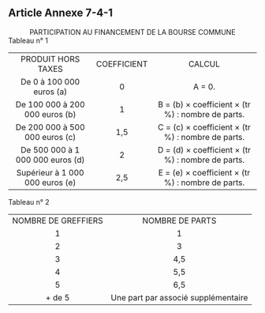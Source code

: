 ## Article Annexe 7-4-1

<center>PARTICIPATION AU FINANCEMENT DE LA BOURSE COMMUNE</center>Tableau n° 1

<table><tbody>
 <tr>
  <td><center>PRODUIT HORS TAXES</center></td>
  <td><center>COEFFICIENT</center></td>
  <td><center>CALCUL</center></td>
 </tr>
 <tr>
  <td align="center">De 0 à 100 000 euros (a)</td>
  <td align="center">0</td>
  <td align="center">A = 0.</td>
 </tr>
 <tr>
  <td align="center">De 100 000 à 200 000 euros (b)</td>
  <td align="center">1</td>
  <td align="center">B = (b) × coefficient × (tr %) : nombre de parts.</td>
 </tr>
 <tr>
  <td align="center">De 200 000 à 500 000 euros (c)</td>
  <td align="center">1,5</td>
  <td align="center">C = (c) × coefficient × (tr %) : nombre de parts.</td>
 </tr>
 <tr>
  <td align="center">De 500 000 à 1 000 000 euros (d)</td>
  <td align="center">2</td>
  <td align="center">D = (d) × coefficient × (tr %) : nombre de parts.</td>
 </tr>
 <tr>
  <td align="center">Supérieur à 1 000 000 euros (e)</td>
  <td align="center">2,5</td>
  <td align="center">E = (e) × coefficient × (tr %) : nombre de parts.</td>
 </tr>
</tbody></table>

Tableau n° 2

<table><tbody>
 <tr>
  <td><center>NOMBRE DE GREFFIERS</center></td>
  <td><center>NOMBRE DE PARTS</center></td>
 </tr>
 <tr>
  <td><center>1</center></td>
  <td><center>1</center></td>
 </tr>
 <tr>
  <td><center>2</center></td>
  <td><center>3</center></td>
 </tr>
 <tr>
  <td><center>3</center></td>
  <td><center>4,5</center></td>
 </tr>
 <tr>
  <td><center>4</center></td>
  <td><center>5,5</center></td>
 </tr>
 <tr>
  <td><center>5</center></td>
  <td><center>6,5</center></td>
 </tr>
 <tr>
  <td><center>+ de 5</center></td>
  <td><center>Une part par associé supplémentaire</center></td>
 </tr>
</tbody></table>

